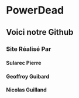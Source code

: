 # PowerDead
## Voici notre Github
### Site Réalisé Par
#### Sularec Pierre
#### Geoffroy Guibard
#### Nicolas Guilland
